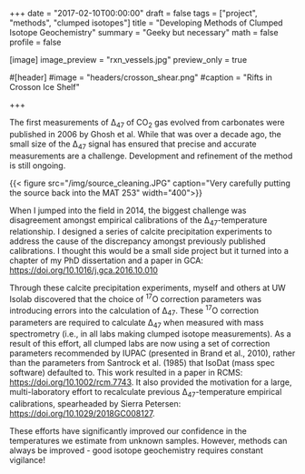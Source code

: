 +++
date = "2017-02-10T00:00:00"
draft = false
tags = ["project", "methods", "clumped isotopes"]
title = "Developing Methods of Clumped Isotope Geochemistry"
summary = "Geeky but necessary"
math = false
profile = false

[image]
image_preview = "rxn_vessels.jpg"
preview_only = true

#[header]
#image = "headers/crosson_shear.png"
#caption = "Rifts in Crosson Ice Shelf"

+++



The first measurements of ∆<sub>47</sub> of CO<sub>2</sub> gas evolved from carbonates were published in 2006 by Ghosh et al. While that was over a decade ago, the small size of the ∆<sub>47</sub> signal has ensured that precise and accurate measurements are a challenge. Development and refinement of the method is still ongoing. 

{{< figure src="/img/source_cleaning.JPG" caption="Very carefully putting the source back into the MAT 253" width="400">}}

When I jumped into the field in 2014, the biggest challenge was disagreement amongst empirical calibrations of the ∆<sub>47</sub>-temperature relationship. I designed a series of calcite precipitation experiments to address the cause of the discrepancy amongst previously published calibrations. I thought this would be a small side project but it turned into a chapter of my PhD dissertation and a paper in GCA: https://doi.org/10.1016/j.gca.2016.10.010

Through these calcite precipitation experiments, myself and others at UW Isolab discovered that the choice of <sup>17</sup>O correction parameters was introducing errors into the calculation of ∆<sub>47</sub>. These <sup>17</sup>O correction parameters are required to calculate ∆<sub>47</sub> when measured with mass spectrometry (i.e., in all labs making clumped isotope measurements). As a result of this effort, all clumped labs are now using a set of correction parameters recommended by IUPAC (presented in Brand et al., 2010), rather than the parameters from Santrock et al. (1985) that IsoDat (mass spec software) defaulted to. This work resulted in a paper in RCMS:  https://doi.org/10.1002/rcm.7743. It also provided the motivation for a large, multi-laboratory effort to recalculate previous ∆<sub>47</sub>-temperature empirical calibrations, spearheaded by Sierra Petersen: https://doi.org/10.1029/2018GC008127.

These efforts have significantly improved our confidence in the temperatures we estimate from unknown samples. However, methods can always be improved - good isotope geochemistry requires constant vigilance!
